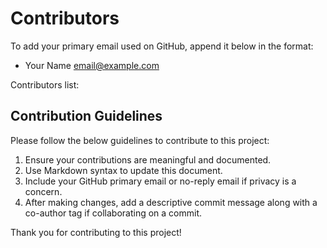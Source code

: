 # Contributors

To add your primary email used on GitHub, append it below in the format:

- Your Name <email@example.com>

Contributors list:

## Contribution Guidelines

Please follow the below guidelines to contribute to this project:

1. Ensure your contributions are meaningful and documented.
2. Use Markdown syntax to update this document.
3. Include your GitHub primary email or no-reply email if privacy is a concern.
4. After making changes, add a descriptive commit message along with a co-author tag if collaborating on a commit.

Thank you for contributing to this project!
